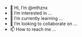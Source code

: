 - 👋 Hi, I’m @mthznx
- 👀 I’m interested in ...
- 🌱 I’m currently learning ...
- 💞️ I’m looking to collaborate on ...
- 📫 How to reach me ...

<!---
mthznx/mthznx is a ✨ special ✨ repository because its `README.md` (this file) appears on your GitHub profile.
You can click the Preview link to take a look at your changes.
--->
